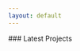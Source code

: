 ```yaml
---
layout: default
---
```


<div class="idxpage-title-container">
	<div class="idxpage-title-content" id="highlightTitle">
        ### Latest Projects
	</div>
</div>
<div class="idxpage-highlight-container">
	<div class="idxpage-highlight-content" id="latesthights">
        <img id="hightLightImage" class="withfadeout">
	</div>
</div>


<script type="text/javascript">

function initHighlights() {
    var highlightImage = document.getElementById("hightLightImage");

    var backgrounds = [
            {% for project in site.data.latest_projects %}
            "{{ site.baseurl }}{{ project.cover_img_url }}",
        {% endfor %}
	];

    var current = 0;
    function nextBackground() {
        hightLightImage.setAttribute("src", backgrounds[current = ++current % backgrounds.length]);
        setTimeout(nextBackground, 5000);
    }
    setTimeout(nextBackground, 5000);
}
</script>